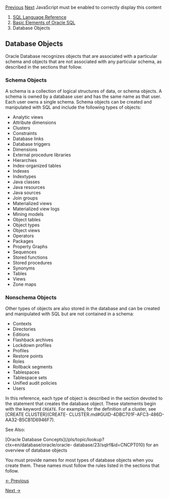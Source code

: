 [Previous](Comments.md) [Next](Database-Object-Names-and-Qualifiers.md)
JavaScript must be enabled to correctly display this content

  1. [SQL Language Reference ](index.md)
  2. [ Basic Elements of Oracle SQL](Basic-Elements-of-Oracle-SQL.md)
  3. Database Objects

## Database Objects

Oracle Database recognizes objects that are associated with a particular
schema and objects that are not associated with any particular schema, as
described in the sections that follow.

### Schema Objects

A schema is a collection of logical structures of data, or schema objects. A
schema is owned by a database user and has the same name as that user. Each
user owns a single schema. Schema objects can be created and manipulated with
SQL and include the following types of objects:

  * Analytic views
  * Attribute dimensions
  * Clusters
  * Constraints
  * Database links
  * Database triggers
  * Dimensions
  * External procedure libraries
  * Hierarchies
  * Index-organized tables
  * Indexes
  * Indextypes
  * Java classes
  * Java resources
  * Java sources
  * Join groups
  * Materialized views
  * Materialized view logs
  * Mining models
  * Object tables
  * Object types
  * Object views
  * Operators
  * Packages
  * Property Graphs
  * Sequences
  * Stored functions
  * Stored procedures
  * Synonyms
  * Tables
  * Views
  * Zone maps

### Nonschema Objects

Other types of objects are also stored in the database and can be created and
manipulated with SQL but are not contained in a schema:

  * Contexts
  * Directories
  * Editions
  * Flashback archives
  * Lockdown profiles
  * Profiles
  * Restore points
  * Roles
  * Rollback segments
  * Tablespaces
  * Tablespace sets
  * Unified audit policies
  * Users

In this reference, each type of object is described in the section devoted to
the statement that creates the database object. These statements begin with
the keyword `CREATE`. For example, for the definition of a cluster, see
[CREATE CLUSTER](CREATE-
CLUSTER.md#GUID-4DBC701F-AFC3-486D-AA32-B5CB1D6946F7).

See Also:

[Oracle Database Concepts](/pls/topic/lookup?ctx=en/database/oracle/oracle-
database/23/sqlrf&id=CNCPT010) for an overview of database objects

You must provide names for most types of database objects when you create
them. These names must follow the rules listed in the sections that follow.


[← Previous](Database-Objects.md)

[Next →](Database-Object-Names-and-Qualifiers.md)
